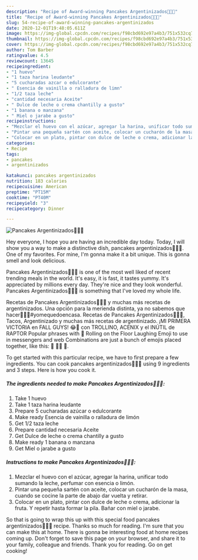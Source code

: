 ```yaml
---
description: "Recipe of Award-winning Pancakes Argentinizados🤣🤣🤣"
title: "Recipe of Award-winning Pancakes Argentinizados🤣🤣🤣"
slug: 54-recipe-of-award-winning-pancakes-argentinizados
date: 2020-12-01T19:48:05.611Z
image: https://img-global.cpcdn.com/recipes/f98cbd692e97a4b3/751x532cq70/pancakes-argentinizados🤣🤣🤣-foto-principal.jpg
thumbnail: https://img-global.cpcdn.com/recipes/f98cbd692e97a4b3/751x532cq70/pancakes-argentinizados🤣🤣🤣-foto-principal.jpg
cover: https://img-global.cpcdn.com/recipes/f98cbd692e97a4b3/751x532cq70/pancakes-argentinizados🤣🤣🤣-foto-principal.jpg
author: Tom Barber
ratingvalue: 4.5
reviewcount: 13645
recipeingredient:
- "1 huevo"
- "1 taza harina leudante"
- "5 cucharadas azcar o edulcorante"
- " Esencia de vainilla o ralladura de limn"
- "1/2 taza leche"
- "cantidad necesaria Aceite"
- " Dulce de leche o crema chantilly a gusto"
- "1 banana o manzana"
- " Miel o jarabe a gusto"
recipeinstructions:
- "Mezclar el huevo con el azúcar, agregar la harina, unificar todo sumando la leche, perfumar con esencia o limón."
- "Pintar una pequeña sartén con aceite, colocar un cucharón de la masa, cuando se cocine la parte de abajo dar vuelta y retirar."
- "Colocar en un plato, pintar con dulce de leche o crema, adicionar la fruta. Y repetir hasta formar la pila. Bañar con miel o jarabe."
categories:
- Recipe
tags:
- pancakes
- argentinizados

katakunci: pancakes argentinizados 
nutrition: 183 calories
recipecuisine: American
preptime: "PT15M"
cooktime: "PT40M"
recipeyield: "3"
recipecategory: Dinner

---
```



![Pancakes Argentinizados🤣🤣🤣](https://img-global.cpcdn.com/recipes/f98cbd692e97a4b3/751x532cq70/pancakes-argentinizados🤣🤣🤣-foto-principal.jpg)

Hey everyone, I hope you are having an incredible day today. Today, I will show you a way to make a distinctive dish, pancakes argentinizados🤣🤣🤣. One of my favorites. For mine, I'm gonna make it a bit unique. This is gonna smell and look delicious.

Pancakes Argentinizados🤣🤣🤣 is one of the most well liked of recent trending meals in the world. It's easy, it is fast, it tastes yummy. It's appreciated by millions every day. They're nice and they look wonderful. Pancakes Argentinizados🤣🤣🤣 is something that I've loved my whole life.

Recetas de Pancakes Argentinizados🤣🤣🤣 y muchas más recetas de argentinizados. Una opción para la merienda distinta, ya no sabemos que hacer🤦🏻‍♀️#yomequedoencasa. Recetas de Pancakes Argentinizados🤣🤣🤣, Tacos, Argentinizado y muchas más recetas de argentinizado. ¡MI PRIMERA VICTORIA en FALL GUYS! 😂🤣 con TROLLINO, ACENIX y el INÚTIL de RAPTOR Popular phrases with 🤣 Rolling on the Floor Laughing Emoji to use in messengers and web Combinations are just a bunch of emojis placed together, like this: 🎤 👨‍🎤 🤣.


To get started with this particular recipe, we have to first prepare a few ingredients. You can cook pancakes argentinizados🤣🤣🤣 using 9 ingredients and 3 steps. Here is how you cook it.

<!--inarticleads1-->

##### The ingredients needed to make Pancakes Argentinizados🤣🤣🤣:

1. Take 1 huevo
1. Take 1 taza harina leudante
1. Prepare 5 cucharadas azúcar o edulcorante
1. Make ready  Esencia de vainilla o ralladura de limón
1. Get 1/2 taza leche
1. Prepare cantidad necesaria Aceite
1. Get  Dulce de leche o crema chantilly a gusto
1. Make ready 1 banana o manzana
1. Get  Miel o jarabe a gusto




<!--inarticleads2-->

##### Instructions to make Pancakes Argentinizados🤣🤣🤣:

1. Mezclar el huevo con el azúcar, agregar la harina, unificar todo sumando la leche, perfumar con esencia o limón.
1. Pintar una pequeña sartén con aceite, colocar un cucharón de la masa, cuando se cocine la parte de abajo dar vuelta y retirar.
1. Colocar en un plato, pintar con dulce de leche o crema, adicionar la fruta. Y repetir hasta formar la pila. Bañar con miel o jarabe.




So that is going to wrap this up with this special food pancakes argentinizados🤣🤣🤣 recipe. Thanks so much for reading. I'm sure that you can make this at home. There is gonna be interesting food at home recipes coming up. Don't forget to save this page on your browser, and share it to your family, colleague and friends. Thank you for reading. Go on get cooking!
